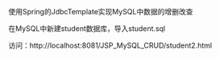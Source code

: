 使用Spring的JdbcTemplate实现MySQL中数据的增删改查

在MySQL中新建student数据库，导入student.sql

访问：http://localhost:8081/JSP_MySQL_CRUD/student2.html